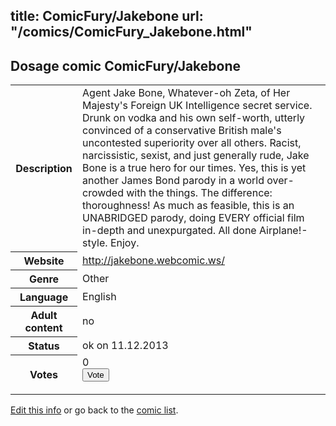 title: ComicFury/Jakebone
url: "/comics/ComicFury_Jakebone.html"
---
Dosage comic ComicFury/Jakebone
-----------------------------------------

<p id="msg"></p>
<script type="text/javascript">
if (window.location.search === '?edit_info_mail=sent_ok') {
  var elem = document.getElementById("msg");
  elem.innerHTML = 'Edited information sucessfully sent for review, which is usually done daily. Thanks!';
  elem.className = 'ok';
}
</script>
<table class="comicinfo">
<tr>
<th>Description</th><td>Agent Jake Bone, Whatever-oh Zeta, of Her Majesty's Foreign UK Intelligence secret service. Drunk on vodka and his own self-worth, utterly convinced of a conservative British male's uncontested superiority over all others. Racist, narcissistic, sexist, and just generally rude, Jake Bone is a true hero for our times. Yes, this is yet another James Bond parody in a world over-crowded with the things. The difference: thoroughness! As much as feasible, this is an UNABRIDGED parody, doing EVERY official film in-depth and unexpurgated. All done Airplane!-style. Enjoy.</td>
</tr>
<tr>
<th>Website</th><td><a href="http://jakebone.webcomic.ws/">http://jakebone.webcomic.ws/</a></td>
</tr>
<tr>
<th>Genre</th><td>Other</td>
</tr>
<tr>
<th>Language</th><td>English</td>
</tr>
<tr>
<th>Adult content</th><td>no</td>
</tr>
<tr>
<th>Status</th><td>ok on 11.12.2013</td>
</tr>
<tr>
<th>Votes</th><td>0
<form action="http://gaecounter.appspot.com/count/" method="POST">
<input name="name" type="hidden" value="ComicFury_Jakebone"/>
<input name="uid" type="hidden" id="voteuid" value=""/>
<input type="submit" value="Vote"/>
</form>
</td>
</tr>
</table>
<script type="text/javascript">
var ua = navigator.userAgent;
document.getElementById("voteuid").value = ua.replace(/[^a-zA-Z0-9\._:]/g , "_");;
</script>

[Edit this info](ComicFury_Jakebone_edit.html) or go back to the [comic list](../comic-index.html).
